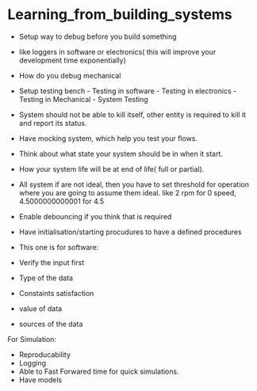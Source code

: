 # Learning_from_building_systems

-  Setup way to debug before you build something
  -  like loggers in software or electronics( this will improve your development time exponentially)
  -  How do you debug mechanical
  -  Setup testing bench
    -  Testing in software
    -  Testing in electronics
    -  Testing in Mechanical
    -  System Testing
-  System should not be able to kill itself, other entity is required to kill it and report its status.
-  Have mocking system, which help you test your flows.
-  Think about what state your system should be in when it start.
-  How your system life will be at end of life( full or partial).
-  All system if are not ideal, then you have to set threshold for operation where you are going to assume them ideal. like 2 rpm for 0 speed, 4.5000000000001 for 4.5
-  Enable debouncing if you think that is required
-  Have initialisation/starting procudures to have a defined procedures

-  This one is for software:
  -  Verify the input first
  -  Type of the data
  -  Constaints satisfaction
  -  value of data
  -  sources of the data

For Simulation:
-   Reproducability
-   Logging
-   Able to Fast Forwared time for quick simulations.
-   Have models
